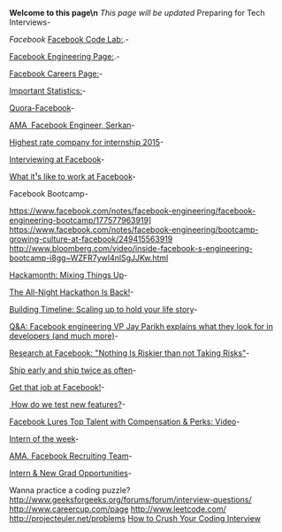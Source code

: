 **Welcome to this page\n**
*This page will be updated*
Preparing for Tech Interviews-

*Facebook*
[Facebook Code Lab:](https://codelab.interviewbit.com/index/).-

[Facebook Engineering Page:](https://www.facebook.com/Engineering/notes).-

[Facebook Careers Page:](http://www.facebook.com/careers)-

[Important Statistics:](http://newsroom.fb.com)-

[Quora-Facebook](http://www.quora.com/Facebook-1)-

[AMA ­ Facebook Engineer, Serkan](http://redd.it/we565)-

[Highest rate company for internship 2015](http://www.glassdoor.com/blog/25-highest-rated-companies-internships-2015/)-

[Interviewing at Facebook](http://www.insidefacebook.com/2008/12/16/interviewing-at-facebook-advice-engineering-hiring-manager-dave-fetterman/)-

[What it¹s like to work at Facebook](http://thenextweb.com/facebook/2011/05/15/what-its-like-to-work-at-facebook)-

Facebook Bootcamp-

<https://www.facebook.com/notes/facebook-engineering/facebook-engineering-bootcamp/177577963919]>
<https://www.facebook.com/notes/facebook-engineering/bootcamp-growing-culture-at-facebook/249415563919>
<http://www.bloomberg.com/video/inside-facebook-s-engineering-bootcamp-i8gg~WZFR7ywI4nlSgJJKw.html>


[Hackamonth: Mixing Things Up](https://www.facebook.com/note.php?note_id=10150161285048920)-

[The All-Night Hackathon Is Back!](https://www.facebook.com/note.php?note_id=31942383919)-

[Building Timeline: Scaling up to hold your life story](https://www.facebook.com/notes/facebookengineering/building-timeline-scaling-up-to-hold-your-life-story/10150468255628920?mid=5708769)-

[Q&A: Facebook engineering VP Jay Parikh explains what they look for in developers (and much more)](http://www.geekwire.com/2012/qa-facebook-engineeringdirector-jay-parikh-explains-developers/)-

[Research at Facebook: "Nothing Is Riskier than not Taking Risks"](https://www.facebook.com/notes/facebookengineering/research-at-facebook-nothing-is-riskier-than-not-taking-risks/10150604394583920)-

[Ship early and ship twice as often](https://www.facebook.com/notes/facebookengineering/ship-early-and-ship-twice-as-often/10150985860363920)-

[Get that job at Facebook!](https://www.facebook.com/notes/facebook-engineering/get-that-job-at-facebook/10150964382448920)-

[ How do we test new features?](http://www.theverge.com/2012/8/8/3227202/facebook-lead-engineer-bosworth-user-testing)-

[Facebook Lures Top Talent with Compensation & Perks: Video](http://www.bloomberg.com/video/facebook-lures-top-talent-with-compensation-perks-62WIhn4BSyWI9fzTzSz_iQ.html)-

[Intern of the week](http://34st.com/article/2013/07/intern-of-the-week-dan-judd/)-

[AMA, Facebook Recruiting Team](http://bit.ly/11GBVlA)-

[Intern & New Grad Opportunities](https://www.facebook.com/video.php?v=745770375469976&permPage=1)-

Wanna practice a coding puzzle?
<http://www.geeksforgeeks.org/forums/forum/interview-questions/>
<http://www.careercup.com/page>
<http://www.leetcode.com/>
<http://projecteuler.net/problems>
[How to Crush Your Coding Interview](https://www.facebook.com/video.php?v=10152735777427200)

